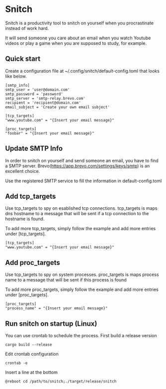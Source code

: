 # Snitch

Snitch is a productivity tool to snitch on yourself when you procrastinate instead of work hard.

It will send someone you care about an email when you watch Youtube videos or play a game when you are supposed to study, for example.

## Quick start

Create a configuration file at ~/.config/snitch/default-config.toml that looks like below.

```
[smtp_info]
smtp_user = 'user@domain.com'
smtp_password = 'password'
smtp_server = 'smtp-relay.brevo.com'
recipient = 'recipient@domain.com'
email_subject = 'Create your own email subject'

[tcp_targets]
"www.youtube.com" = "{Insert your email message}"

[proc_targets]
"foobar" = "{Insert your email message}"
```

## Update SMTP Info

In order to snitch on yourself and send someone an email, you have to find a SMTP server. Brevo(https://app.brevo.com/settings/keys/smtp) is an excellent choice.

Use the registered SMTP service to fill the information in default-config.toml

## Add tcp_targets

Use tcp_targets to spy on esablished tcp connections. tcp_targets is maps dns hostname to a message that will be sent if a tcp connection to the hostname is found.

To add more tcp_targets, simply follow the example and add more entries under [tcp_targets].

```
[tcp_targets]
"www.youtube.com" = "{Insert your email message}"
```

## Add proc_targets

Use tcp_targets to spy on system processes. proc_targets is maps process name to a message that will be sent if this process is found

To add more proc_targets, simply follow the example and add more entries under [proc_targets].

```
[proc_targets]
"process_name" = "{Insert your email message}"
```

## Run snitch on startup (Linux)

You can use crontab to schedule the process. First build a release version

```
cargo build --release
```

Edit crontab configuration

```
crontab -e
```

Insert a line at the bottom

```
@reboot cd /path/to/snitch;./target/release/snitch
```

